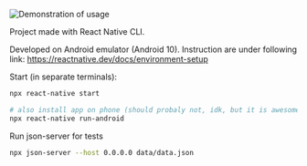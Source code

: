 ![Demonstration of usage](demo.gif)

Project made with React Native CLI.

Developed on Android emulator (Android 10). Instruction are under following link: https://reactnative.dev/docs/environment-setup

Start (in separate terminals):
```bash
npx react-native start

# also install app on phone (should probaly not, idk, but it is awesome)
npx react-native run-android
```

Run json-server for tests
```bash
npx json-server --host 0.0.0.0 data/data.json
```